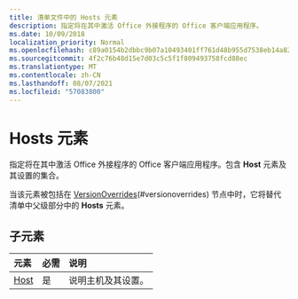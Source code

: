 ```yaml
---
title: 清单文件中的 Hosts 元素
description: 指定将在其中激活 Office 外接程序的 Office 客户端应用程序。
ms.date: 10/09/2018
localization_priority: Normal
ms.openlocfilehash: c89a0154b2dbbc9b07a10493401ff761d48b955d7538eb14a825591d2b12607d
ms.sourcegitcommit: 4f2c76b48d15e7d03c5c5f1f809493758fcd88ec
ms.translationtype: MT
ms.contentlocale: zh-CN
ms.lasthandoff: 08/07/2021
ms.locfileid: "57083800"
---
```

# <a name="hosts-element"></a>Hosts 元素

指定将在其中激活 Office 外接程序的 Office 客户端应用程序。包含 **Host** 元素及其设置的集合。 

当该元素被包括在 [VersionOverrides](versionoverrides.md)(#versionoverrides) 节点中时，它将替代清单中父级部分中的 **Hosts** 元素。 

## <a name="child-elements"></a>子元素

|  元素 |  必需  |  说明  |
|:-----|:-----|:-----|
|  [Host](host.md)    |  是   |  说明主机及其设置。 |
